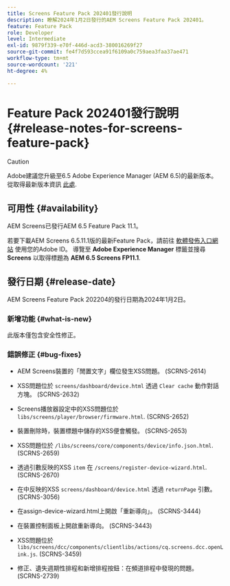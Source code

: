 ```yaml
---
title: Screens Feature Pack 202401發行說明
description: 瞭解2024年1月2日發行的AEM Screens Feature Pack 202401。
feature: Feature Pack
role: Developer
level: Intermediate
exl-id: 9879f339-e70f-446d-acd3-380016269f27
source-git-commit: fe4f7d593ccea91f6109a0c759aea3faa37ae471
workflow-type: tm+mt
source-wordcount: '221'
ht-degree: 4%

---
```


# Feature Pack 202401發行說明 {#release-notes-for-screens-feature-pack}

>[!CAUTION]
>Adobe建議您升級至6.5 Adobe Experience Manager (AEM 6.5)的最新版本。 從取得最新版本資訊 [此處](https://experienceleague.adobe.com/zh-hant/docs/experience-manager-65/content/release-notes/release-notes).

## 可用性 {#availability}

AEM Screens已發行AEM 6.5 Feature Pack 11.1。

若要下載AEM Screens 6.5.11.1版的最新Feature Pack，請前往 [軟體發佈入口網站](https://experience.adobe.com/#/downloads/content/software-distribution/en/aem.html) 使用您的Adobe ID。 導覽至 **Adobe Experience Manager** 標籤並搜尋 **Screens** 以取得標題為 **AEM 6.5 Screens FP11.1**.

## 發行日期 {#release-date}

AEM Screens Feature Pack 202204的發行日期為2024年1月2日。

### 新增功能 {#what-is-new}

此版本僅包含安全性修正。

### 錯誤修正 {#bug-fixes}

* AEM Screens裝置的「閒置文字」欄位發生XSS問題。 (SCRNS-2614)

* XSS問題位於 `screens/dashboard/device.html` 透過 `Clear cache` 動作對話方塊。 (SCRNS-2632)

* Screens播放器設定中的XSS問題位於 `libs/screens/player/browser/firmware.html`. (SCRNS-2652)

* 裝置刪除時，裝置標題中儲存的XSS便會觸發。 (SCRNS-2653)

* XSS問題位於 `/libs/screens/core/components/device/info.json.html`. (SCRNS-2659)

* 透過引數反映的XSS `item` 在 `/screens/register-device-wizard.html`. (SCRNS-2670)

* 在中反映的XSS `screens/dashboard/device.html` 透過 `returnPage` 引數。 (SCRNS-3056)

* 在assign-device-wizard.html上開啟「重新導向」。 (SCRNS-3444)

* 在裝置控制面板上開啟重新導向。 (SCRNS-3443)

* XSS問題位於 `libs/screens/dcc/components/clientlibs/actions/cq.screens.dcc.openLink.js`. (SCRNS-3459)

* 修正、遺失週期性排程和新增排程按鈕：在頻道排程中發現的問題。 (SCRNS-2739)
